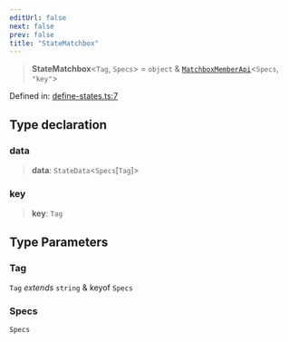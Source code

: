 ```yaml
---
editUrl: false
next: false
prev: false
title: "StateMatchbox"
---
```


> **StateMatchbox**\<`Tag`, `Specs`\> = `object` & [`MatchboxMemberApi`](/docs/src/content/docs/reference/interfaces/matchboxmemberapi/)\<`Specs`, `"key"`\>

Defined in: [define-states.ts:7](https://github.com/WinstonFassett/matchina/blob/2d22b2187dda803854f54b63fe09d04bd833387d/src/define-states.ts#L7)

## Type declaration

### data

> **data**: `StateData`\<`Specs`\[`Tag`\]\>

### key

> **key**: `Tag`

## Type Parameters

### Tag

`Tag` *extends* `string` & keyof `Specs`

### Specs

`Specs`
